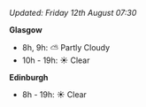 *Updated: Friday 12th August 07:30*

**Glasgow**

* 8h, 9h: :partly_sunny: Partly Cloudy
* 10h - 19h: :sunny: Clear

**Edinburgh**

* 8h - 19h: :sunny: Clear
